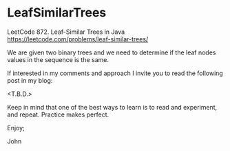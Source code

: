 # LeafSimilarTrees
LeetCode 872. Leaf-Similar Trees in Java
https://leetcode.com/problems/leaf-similar-trees/

We are given two binary trees and we need to determine
if the leaf nodes values in the sequence is the same.

If interested in my comments and approach I invite you
to read the following post in my blog:

<T.B.D.>

Keep in mind that one of the best ways to learn is to
read and experiment, and repeat. Practice makes perfect.

Enjoy;

John
